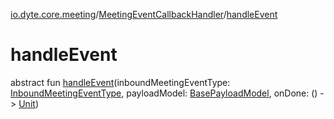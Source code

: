 [io.dyte.core.meeting](../index.md)/[MeetingEventCallbackHandler](index.md)/[handleEvent](handle-event.md)

# handleEvent


abstract fun [handleEvent](handle-event.md)(inboundMeetingEventType: [InboundMeetingEventType](../../com.dyte.mobilecorekmm.meeting.events/-inbound-meeting-event-type/index.md), payloadModel: [BasePayloadModel](../../com.dyte.mobilecorekmm.meeting.events.payloadmodel/-base-payload-model/index.md), onDone: () -&gt; [Unit](https://kotlinlang.org/api/latest/jvm/stdlib/kotlin/-unit/index.html))
